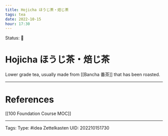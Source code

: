 ```yaml
---
title: Hojicha ほうじ茶・焙じ茶
tags: tea
date: 2022-10-15
hour: 17:30
---
```

Status: 🌱
# Hojicha ほうじ茶・焙じ茶
Lower grade tea, usually made from [[Bancha 番茶]] that has been roasted. 


---
# References
[[100 Foundation Course MOC]]

---
Tags:
Type: #idea
Zettelkasten UID: 202210151730

